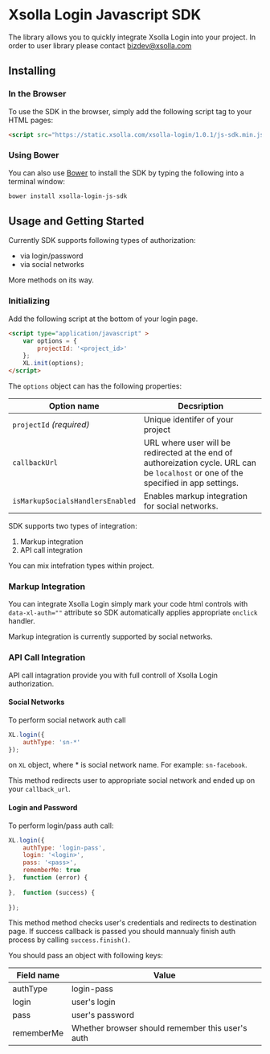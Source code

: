# Xsolla Login Javascript SDK
The library allows you to quickly integrate Xsolla Login into your project. In order to user library please contact [bizdev@xsolla.com](mailto:bizdev@xsolla.com) 
## Installing

### In the Browser

To use the SDK in the browser, simply add the following script tag to your
HTML pages:

```html
<script src="https://static.xsolla.com/xsolla-login/1.0.1/js-sdk.min.js"></script>
```
### Using Bower

You can also use [Bower](http://bower.io) to install the SDK by typing the
following into a terminal window:

```sh
bower install xsolla-login-js-sdk
```

## Usage and Getting Started
Currently SDK supports following types of authorization:
* via login/password
* via social networks

More methods on its way.
### Initializing

Add the following script at the bottom of your login page.
```html
<script type="application/javascript" >
    var options = { 
        projectId: '<project_id>'
    };
    XL.init(options);
</script>
```
The `options` object can has the following properties:

Option name | Decsription
------------|----
`projectId` _(required)_| Unique identifer of your project
`callbackUrl` | URL where user will be redirected at the end of authoreization cycle. URL can be `localhost` or one of the specified in app settings.
`isMarkupSocialsHandlersEnabled` | Enables markup integration for social networks.


SDK supports two types of integration:
1. Markup integration
1. API call integration

You can mix intefration types within project.
### Markup Integration
You can integrate Xsolla Login simply mark your code html controls with `data-xl-auth=""` attribute so SDK automatically applies appropriate `onclick` handler.

Markup integration is currently supported by social networks.


### API Call Integration

API call intagration provide you with full controll of Xsolla Login authorization.

#### Social Networks
To perform social network auth call 
```javascript
XL.login({
    authType: 'sn-*'
});
```
on `XL` object, where * is social network name. For example: `sn-facebook`.


This method redirects user to appropriate social network and ended up on your `callback_url`.

#### Login and Password
To perform login/pass auth call:
```javascript
XL.login({
    authType: 'login-pass',
    login: '<login>',
    pass: '<pass>',
    rememberMe: true
},  function (error) {
    
},  function (success) {
     
});
```
This method method checks user's credentials and redirects to destination page. If success callback is passed you should mannualy finish auth process by calling `success.finish()`. 

You should pass an object with following keys:

Field name | Value
-----------|------
authType   | login-pass
login      | user's login
pass       | user's password
rememberMe | Whether browser should remember this user's auth



